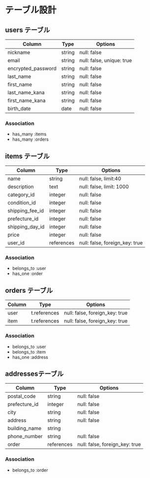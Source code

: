 # テーブル設計

## users テーブル

| Column             | Type   | Options     |
| ------------------ | ------ | ----------- |
| nickname           | string | null: false |
| email              | string | null: false, unique: true |
| encrypted_password | string | null: false |
| last_name          | string | null: false |
| first_name         | string | null: false |
| last_name_kana     | string | null: false |
| first_name_kana    | string | null: false |
| birth_date         | date   | null: false |

### Association

- has_many :items
- has_many :orders

## items テーブル

| Column          | Type       | Options     |
| --------------- | -----------| ----------- |
| name            | string     | null: false, limit:40 |
| description     | text       | null: false, limit: 1000 |
| category_id     | integer    | null: false |
| condition_id    | integer    | null: false |
| shipping_fee_id | integer    | null: false |
| prefecture_id   | integer    | null: false |
| shipping_day_id | integer    | null: false |
| price           | integer    | null: false |
| user_id         | references | null: false, foreign_key: true |

### Association

- belongs_to :user
- has_one :order


## orders テーブル

| Column | Type         | Options                         |
| ------ | ------------ | ------------------------------- |
| user   | t.references | null: false, foreign_key: true  |
| item   | t.references | null: false, foreign_key: true  |

### Association

- belongs_to :user
- belongs_to :item
- has_one :address

## addressesテーブル

| Column        | Type       | Options     |
| ------------- | ---------- | ----------- |
| postal_code   | string     | null: false |
| prefecture_id | integer    | null: false |
| city          | string     | null: false |
| address       | string     | null: false |
| building_name | string     |             |
| phone_number  | string     | null: false |
| order         | references | null: false, foreign_key: true  |

### Association

-  belongs_to :order

